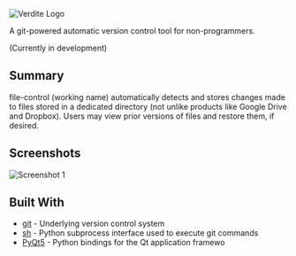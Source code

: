 ![Verdite Logo](https://github.com/LiamGraham/verdite/blob/master/images/logo_medium.png)

A git-powered automatic version control tool for non-programmers.

(Currently in development)

## Summary

file-control (working name) automatically detects and stores changes made to files stored in a dedicated
directory (not unlike products like Google Drive and Dropbox). Users may view prior
versions of files and restore them, if desired.

## Screenshots

![Screenshot 1](https://github.com/LiamGraham/verdite/blob/master/images/screenshot_1.png)

## Built With
* [git](https://git-scm.com/) - Underlying version control system
* [sh](https://amoffat.github.io/sh/) - Python subprocess interface used to execute git
  commands
* [PyQt5](https://riverbankcomputing.com/software/pyqt/intro) - Python bindings for the Qt
  application framewo
